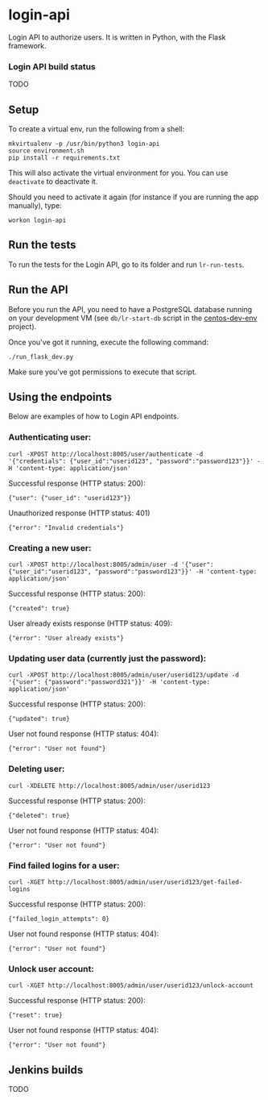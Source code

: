 # login-api

Login API to authorize users. It is written in Python, with the Flask framework.  

### Login API build status

TODO

## Setup

To create a virtual env, run the following from a shell:

    mkvirtualenv -p /usr/bin/python3 login-api
    source environment.sh
    pip install -r requirements.txt

This will also activate the virtual environment for you. You can use
`deactivate` to deactivate it.

Should you need to activate it again (for instance if you are running the app
manually), type:

    workon login-api

## Run the tests

To run the tests for the Login API, go to its folder and run `lr-run-tests`.

## Run the API

Before you run the API, you need to have a PostgreSQL database running  on your development VM (see `db/lr-start-db`
script in the [centos-dev-env](https://github.com/LandRegistry/centos-dev-env) project).

Once you've got it running, execute the following command:

    ./run_flask_dev.py

Make sure you've got permissions to execute that script.

## Using the endpoints

Below are examples of how to Login API endpoints.


### Authenticating user:

    curl -XPOST http://localhost:8005/user/authenticate -d '{"credentials": {"user_id":"userid123", "password":"password123"}}' -H 'content-type: application/json'

Successful response (HTTP status: 200):

    {"user": {"user_id": "userid123"}}

Unauthorized response (HTTP status: 401)

    {"error": "Invalid credentials"}

### Creating a new user:

    curl -XPOST http://localhost:8005/admin/user -d '{"user": {"user_id":"userid123", "password":"password123"}}' -H 'content-type: application/json'

Successful response (HTTP status: 200):

    {"created": true}

User already exists response (HTTP status: 409):

    {"error": "User already exists"}

### Updating user data (currently just the password):

    curl -XPOST http://localhost:8005/admin/user/userid123/update -d '{"user": {"password":"password321"}}' -H 'content-type: application/json'

Successful response (HTTP status: 200):

    {"updated": true}

User not found response (HTTP status: 404):

    {"error": "User not found"}

### Deleting user:

    curl -XDELETE http://localhost:8005/admin/user/userid123

Successful response (HTTP status: 200):

    {"deleted": true}

User not found response (HTTP status: 404):

    {"error": "User not found"}

### Find failed logins for a user:

    curl -XGET http://localhost:8005/admin/user/userid123/get-failed-logins

Successful response (HTTP status: 200):

    {"failed_login_attempts": 0}

User not found response (HTTP status: 404):

    {"error": "User not found"}

### Unlock user account:

    curl -XGET http://localhost:8005/admin/user/userid123/unlock-account

Successful response (HTTP status: 200):

    {"reset": true}

User not found response (HTTP status: 404):

    {"error": "User not found"}

## Jenkins builds

TODO
